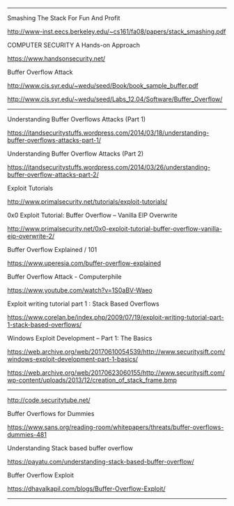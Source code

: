 
---------------------------------------

Smashing The Stack For Fun And Profit

http://www-inst.eecs.berkeley.edu/~cs161/fa08/papers/stack_smashing.pdf

COMPUTER SECURITY A Hands-on Approach

https://www.handsonsecurity.net/

Buffer Overflow Attack

http://www.cis.syr.edu/~wedu/seed/Book/book_sample_buffer.pdf

http://www.cis.syr.edu/~wedu/seed/Labs_12.04/Software/Buffer_Overflow/

----------------------------------

Understanding Buffer Overflows Attacks (Part 1)

https://itandsecuritystuffs.wordpress.com/2014/03/18/understanding-buffer-overflows-attacks-part-1/

Understanding Buffer Overflow Attacks (Part 2)

https://itandsecuritystuffs.wordpress.com/2014/03/26/understanding-buffer-overflow-attacks-part-2/

Exploit Tutorials

http://www.primalsecurity.net/tutorials/exploit-tutorials/

0x0 Exploit Tutorial: Buffer Overflow – Vanilla EIP Overwrite

http://www.primalsecurity.net/0x0-exploit-tutorial-buffer-overflow-vanilla-eip-overwrite-2/

Buffer Overflow Explained / 101

https://www.uperesia.com/buffer-overflow-explained

Buffer Overflow Attack - Computerphile

https://www.youtube.com/watch?v=1S0aBV-Waeo

Exploit writing tutorial part 1 : Stack Based Overflows

https://www.corelan.be/index.php/2009/07/19/exploit-writing-tutorial-part-1-stack-based-overflows/

Windows Exploit Development – Part 1: The Basics

https://web.archive.org/web/20170610054539/http://www.securitysift.com/windows-exploit-development-part-1-basics/

https://web.archive.org/web/20170623060155/http://www.securitysift.com/wp-content/uploads/2013/12/creation_of_stack_frame.bmp

---------------

http://code.securitytube.net/

Buffer Overflows for Dummies

https://www.sans.org/reading-room/whitepapers/threats/buffer-overflows-dummies-481

Understanding Stack based buffer overflow

https://payatu.com/understanding-stack-based-buffer-overflow/

Buffer Overflow Exploit

https://dhavalkapil.com/blogs/Buffer-Overflow-Exploit/

-------------------

